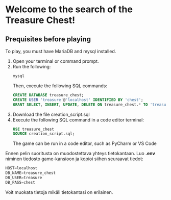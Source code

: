 # Welcome to the search of the Treasure Chest!

## Prequisites before playing
To play, you must have MariaDB and mysql installed.
1. Open your terminal or command prompt.
2.  Run the following:
    ```sh
    mysql
    ```
    Then, execute the following SQL commands:
    ```sql
    CREATE DATABASE treasure_chest;
    CREATE USER 'treasure'@'localhost' IDENTIFIED BY 'chest';
    GRANT SELECT, INSERT, UPDATE, DELETE ON treasure_chest.* TO 'treasure'@'localhost';
    ```  
3. Download the file creation_script.sql
4. Execute the following SQL command in a code editor terminal:
    ```sql
    USE treasure_chest
    SOURCE creation_script.sql;
    ```
    The game can be run in a code editor, such as PyCharm or VS Code


Ennen pelin suoritusta on muodostettava yhteys tietokantaan. 
Luo **.env** niminen tiedosto game-kansioon ja kopioi siihen seuraavat tiedot:

```python
HOST=localhost
DB_NAME=treasure_chest
DB_USER=treasure
DB_PASS=chest
```

Voit muokata tietoja mikäli tietokantasi on erilainen.
